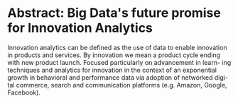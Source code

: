 # Abstract: Big Data's future promise for Innovation Analytics

Innovation analytics can be defined as the use of data to enable innovation in products and services. By innovation we mean a product cycle ending with new product launch. Focused particularly on advancement in learn- ing techniques and analytics for innovation in the context of an exponential growth in behavioral and performance data via adoption of networked digi- tal commerce, search and communication platforms (e.g. Amazon, Google, Facebook).

